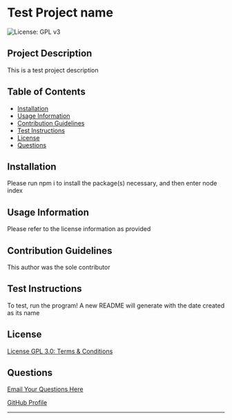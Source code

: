 # Test Project name
![License: GPL v3](https://img.shields.io/badge/License-GPLv3-blue.svg)

## Project Description
This is a test project description

## Table of Contents
- [Installation](#installation)
- [Usage Information](#usage-information)
- [Contribution Guidelines](#contribution-guidelines)
- [Test Instructions](#test-instructions)
- [License](#license)
- [Questions](#questions)

## Installation
Please run npm i to install the package(s) necessary, and then enter node index

## Usage Information
Please refer to the license information as provided

## Contribution Guidelines
This author was the sole contributor

## Test Instructions
To test, run the program! A new README will generate with the date created as its name

## License
[License GPL 3.0: Terms & Conditions](https://choosealicense.com/licenses/gpl-3.0/)

## Questions
[Email Your Questions Here](mailto:jmscheck11@gmail.com?subject=?)

[GitHub Profile](https://github.com/Jessmica11)

---
